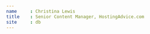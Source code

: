 ```yaml
---
name     : Christina Lewis
title    : Senior Content Manager, HostingAdvice.com
site     : db
---
```

